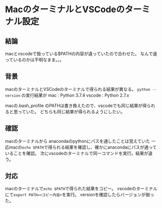 # MacのターミナルとVSCodeのターミナル設定

## 結論
macとvscodeで扱っている$PATHの内容が違っていたので合わせた。
なんで違っているのかは不明なまま。。。

## 背景
macのターミナルとVSCodeのターミナルで得られる結果が異なる。
`python --version` の実行結果が
mac : Python 3.7.4
vscode : Python 2.7.x

macの.bash_profile のPATHは書き換えたので、vscodeでも同じ結果が得られると思っていた。
どちらも同じ結果が得られるようにしたい。

## 確認
macのターミナルから anacondaのpythonにパスを通したことは覚えていた
一応macの`echo $PATH`で得られる結果を確認し、確かにanacondaにパスが通っていることを確認。
次にvscodeのターミナルで同一コマンドを実行。結果が違う。

## 対応
macのターミナルで`echo $PATH`で得られた結果をコピー。
vscodeのターミナルにて`export PATH=<コピー内容>`を実行。
versionを確認したらバージョンが揃った。
